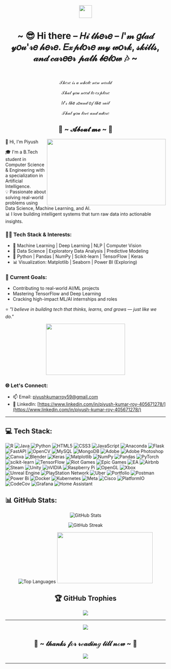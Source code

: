 <div align="center">
  <img src="https://raw.githubusercontent.com/innng/innng/master/assets/kyubey.gif" height="40" />
  <h1>~ 😎 Hi there – 𝐻𝒾 𝓉𝒽𝑒𝓇𝑒 – 𝐼'𝓂 𝑔𝓁𝒶𝒹 𝓎𝑜𝓊'𝓇𝑒 𝒽𝑒𝓇𝑒. 𝐸𝓍𝓅𝓁𝑜𝓇𝑒 𝓂𝓎 𝓌𝑜𝓇𝓀, 𝓈𝓀𝒾𝓁𝓁𝓈, 𝒶𝓃𝒹 𝒸𝒶𝓇𝑒𝑒𝓇 𝓅𝒶𝓉𝒽 𝒷𝑒𝓁𝑜𝓌 🎶 ~</h1>
  <br>
  
  <p>𝒯𝒽𝑒𝓇𝑒 𝒾𝓈 𝒶 𝓌𝒽𝑜𝓁𝑒 𝓃𝑒𝓌 𝓌𝑜𝓇𝓁𝒹</p>
  <p>𝒯𝒽𝒶𝓉 𝓎𝑜𝓊 𝓃𝑒𝑒𝒹 𝓉𝑜 𝑒𝓍𝓅𝓁𝑜𝓇𝑒</p>
  <p>𝐼𝓉'𝓈 𝓉𝒽𝑒 𝓈𝑜𝓊𝓃𝒹 𝑜𝒻 𝓉𝒽𝑒 𝓇𝒶𝒾𝓁</p>
  <p>𝒯𝒽𝒶𝓉 𝓎𝑜𝓊 𝓁𝑜𝓋𝑒 𝒶𝓃𝒹 𝒶𝒹𝑜𝓇𝑒</p>
</div>

<h2 align="center"> 🦊 ~ 𝓐𝓫𝓸𝓾𝓽 𝓶𝓮 ~ 🦊 </h2>

<div align="center">
  <img src="https://giffiles.alphacoders.com/220/220765.gif" align="right" width="373.5px" height="208.5px">
</div>

👋 Hi, I'm Piyush 

🎓 I'm a B.Tech student in Computer Science & Engineering with a specialization in Artificial Intelligence.  
💡 Passionate about solving real-world problems using Data Science, Machine Learning, and AI.  
📊 I love building intelligent systems that turn raw data into actionable insights.

### 👨‍💻 Tech Stack & Interests:
- 🔎 Machine Learning | Deep Learning | NLP | Computer Vision
- 🧠 Data Science | Exploratory Data Analysis | Predictive Modeling
- 🧰 Python | Pandas | NumPy | Scikit-learn | TensorFlow | Keras
- 📊 Visualization: Matplotlib | Seaborn | Power BI (Exploring)

### 🚀 Current Goals:
- Contributing to real-world AI/ML projects
- Mastering TensorFlow and Deep Learning
- Cracking high-impact ML/AI internships and roles

⭐️ *"I believe in building tech that thinks, learns, and grows — just like we do."*
<div align="center">
  <img src="https://giffiles.alphacoders.com/219/219343.gif" width="248.5px" height="160.5px">
</div>

### 🌐 Let's Connect:
- 📫 Email: [piyushkumarroy59@gmail.com](mailto:piyushkumarroy59@gmail.com)
- 🔗 LinkedIn: [https://www.linkedin.com/in/piyush-kumar-roy-405671278/](https://www.linkedin.com/in/piyush-kumar-roy-405671278/)

---

## 💻 Tech Stack:
![R](https://img.shields.io/badge/r-%23276DC3.svg?style=for-the-badge&logo=r&logoColor=white) ![Java](https://img.shields.io/badge/java-%23ED8B00.svg?style=for-the-badge&logo=openjdk&logoColor=white) ![Python](https://img.shields.io/badge/python-3670A0?style=for-the-badge&logo=python&logoColor=ffdd54) ![HTML5](https://img.shields.io/badge/html5-%23E34F26.svg?style=for-the-badge&logo=html5&logoColor=white) ![CSS3](https://img.shields.io/badge/css3-%231572B6.svg?style=for-the-badge&logo=css3&logoColor=white) ![JavaScript](https://img.shields.io/badge/javascript-%23323330.svg?style=for-the-badge&logo=javascript&logoColor=%23F7DF1E) ![Anaconda](https://img.shields.io/badge/Anaconda-%2344A833.svg?style=for-the-badge&logo=anaconda&logoColor=white) ![Flask](https://img.shields.io/badge/flask-%23000.svg?style=for-the-badge&logo=flask&logoColor=white) ![FastAPI](https://img.shields.io/badge/FastAPI-005571?style=for-the-badge&logo=fastapi) ![OpenCV](https://img.shields.io/badge/opencv-%23white.svg?style=for-the-badge&logo=opencv&logoColor=white) ![MySQL](https://img.shields.io/badge/mysql-4479A1.svg?style=for-the-badge&logo=mysql&logoColor=white) ![MongoDB](https://img.shields.io/badge/MongoDB-%234ea94b.svg?style=for-the-badge&logo=mongodb&logoColor=white) ![Adobe](https://img.shields.io/badge/adobe-%23FF0000.svg?style=for-the-badge&logo=adobe&logoColor=white) ![Adobe Photoshop](https://img.shields.io/badge/adobe%20photoshop-%2331A8FF.svg?style=for-the-badge&logo=adobe%20photoshop&logoColor=white) ![Canva](https://img.shields.io/badge/Canva-%2300C4CC.svg?style=for-the-badge&logo=Canva&logoColor=white) ![Blender](https://img.shields.io/badge/blender-%23F5792A.svg?style=for-the-badge&logo=blender&logoColor=white) ![Keras](https://img.shields.io/badge/Keras-%23D00000.svg?style=for-the-badge&logo=Keras&logoColor=white) ![Matplotlib](https://img.shields.io/badge/Matplotlib-%23ffffff.svg?style=for-the-badge&logo=Matplotlib&logoColor=black) ![NumPy](https://img.shields.io/badge/numpy-%23013243.svg?style=for-the-badge&logo=numpy&logoColor=white) ![Pandas](https://img.shields.io/badge/pandas-%23150458.svg?style=for-the-badge&logo=pandas&logoColor=white) ![PyTorch](https://img.shields.io/badge/PyTorch-%23EE4C2C.svg?style=for-the-badge&logo=PyTorch&logoColor=white) ![scikit-learn](https://img.shields.io/badge/scikit--learn-%23F7931E.svg?style=for-the-badge&logo=scikit-learn&logoColor=white) ![TensorFlow](https://img.shields.io/badge/TensorFlow-%23FF6F00.svg?style=for-the-badge&logo=TensorFlow&logoColor=white) ![Riot Games](https://img.shields.io/badge/riotgames-D32936.svg?style=for-the-badge&logo=riotgames&logoColor=white) ![Epic Games](https://img.shields.io/badge/epicgames-%23313131.svg?style=for-the-badge&logo=epicgames&logoColor=white) ![EA](https://img.shields.io/badge/ea-%23000000.svg?style=for-the-badge&logo=ea&logoColor=white) ![Airbnb](https://img.shields.io/badge/Airbnb-%23ff5a5f.svg?style=for-the-badge&logo=Airbnb&logoColor=white) ![Steam](https://img.shields.io/badge/steam-%23000000.svg?style=for-the-badge&logo=steam&logoColor=white) ![Unity](https://img.shields.io/badge/unity-%23000000.svg?style=for-the-badge&logo=unity&logoColor=white) ![nVIDIA](https://img.shields.io/badge/nVIDIA-%2376B900.svg?style=for-the-badge&logo=nVIDIA&logoColor=white) ![Raspberry Pi](https://img.shields.io/badge/-Raspberry_Pi-C51A4A?style=for-the-badge&logo=Raspberry-Pi) ![OpenGL](https://img.shields.io/badge/OpenGL-white?logo=OpenGL&style=for-the-badge) ![Xbox](https://img.shields.io/badge/xbox-%23107C10.svg?style=for-the-badge&logo=xbox&logoColor=white) ![Unreal Engine](https://img.shields.io/badge/unrealengine-%23313131.svg?style=for-the-badge&logo=unrealengine&logoColor=white) ![PlayStation Network](https://img.shields.io/badge/PSN-%230070D1.svg?style=for-the-badge&logo=Playstation&logoColor=white) ![Uber](https://img.shields.io/badge/Uber-%23000000.svg?style=for-the-badge&logo=Uber&logoColor=white) ![Portfolio](https://img.shields.io/badge/Portfolio-%23000000.svg?style=for-the-badge&logo=firefox&logoColor=#FF7139) ![Postman](https://img.shields.io/badge/Postman-FF6C37?style=for-the-badge&logo=postman&logoColor=white) ![Power Bi](https://img.shields.io/badge/power_bi-F2C811?style=for-the-badge&logo=powerbi&logoColor=black) ![Docker](https://img.shields.io/badge/docker-%230db7ed.svg?style=for-the-badge&logo=docker&logoColor=white) ![Kubernetes](https://img.shields.io/badge/kubernetes-%23326ce5.svg?style=for-the-badge&logo=kubernetes&logoColor=white) ![Meta](https://img.shields.io/badge/Meta-%230467DF.svg?style=for-the-badge&logo=Meta&logoColor=white) ![Cisco](https://img.shields.io/badge/cisco-%23049fd9.svg?style=for-the-badge&logo=cisco&logoColor=black) ![PlatformIO](https://img.shields.io/badge/PlatformIO-%23222.svg?style=for-the-badge&logo=platformio&logoColor=%23f5822a) ![CodeCov](https://img.shields.io/badge/codecov-%23ff0077.svg?style=for-the-badge&logo=codecov&logoColor=white) ![Grafana](https://img.shields.io/badge/grafana-%23F46800.svg?style=for-the-badge&logo=grafana&logoColor=white) ![Home Assistant](https://img.shields.io/badge/home%20assistant-%2341BDF5.svg?style=for-the-badge&logo=home-assistant&logoColor=white)

## 📊 GitHub Stats:

<div align="center">
  
![GitHub Stats](https://github-readme-stats.vercel.app/api?username=Soul76Piyush&theme=gruvbox_light&hide_border=false&include_all_commits=false&count_private=false)

![GitHub Streak](https://github-readme-streak-stats.herokuapp.com/?user=Soul76Piyush&theme=gruvbox_light&hide_border=false)

![Top Languages](https://github-readme-stats.vercel.app/api/top-langs/?username=Soul76Piyush&theme=gruvbox_light&hide_border=false&include_all_commits=false&count_private=false&layout=compact)
<img src="https://giffiles.alphacoders.com/221/221192.gif" width="300.5px" height="160.5px">
## 🏆 GitHub Trophies
![](https://github-profile-trophy.vercel.app/?username=Soul76Piyush&theme=radical&no-frame=false&no-bg=true&margin-w=4)

---
[![](https://visitcount.itsvg.in/api?id=Soul76Piyush&icon=0&color=0)](https://visitcount.itsvg.in)

</div>

<h2 align="center">💖 ~ 𝓉𝒽𝒶𝓃𝓀𝓈   𝒻ℴ𝓇  𝓇ℯ𝒶𝒹𝒾𝓃ℊ 𝓉𝒾𝓁𝓁 𝓃ℴ𝓌 ~ 💖</h2>

<div align="center">
  <img src="https://giffiles.alphacoders.com/221/221577.gif">
</div>

---
